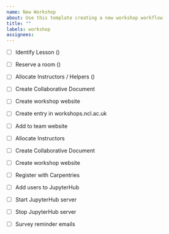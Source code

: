 ```yaml
---
name: New Workshop
about: Use this template creating a new workshop workflow
title: ""
labels: workshop
assignees: 
---
```


- [ ] Identify Lesson ()
- [ ] Reserve a room ()
- [ ] Allocate Instructors / Helpers ()
- [ ] Create Collaborative Document
- [ ] Create workshop website 
- [ ] Create entry in workshops.ncl.ac.uk
- [ ] Add to team website

- [ ] Allocate Instructors
- [ ] Create Collaborative Document
- [ ] Create workshop website
- [ ] Register with Carpentries
- [ ] Add users to JupyterHub
- [ ] Start JupyterHub server
- [ ] Stop JupyterHub server
- [ ] Survey reminder emails

